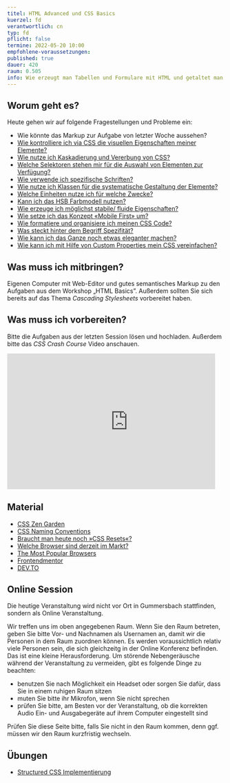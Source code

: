 ```yaml
---
titel: HTML Advanced und CSS Basics
kuerzel: fd
verantwortlich: cn
typ: fd
pflicht: false
termine: 2022-05-20 10:00
empfohlene-voraussetzungen: 
published: true
dauer: 420
raum: 0.505
info: Wie erzeugt man Tabellen und Formulare mit HTML und getaltet man HTML Seiten mit CSS?
---
```


## Worum geht es?
Heute gehen wir auf folgende Fragestellungen und Probleme ein:

- Wie könnte das Markup zur Aufgabe von letzter Woche aussehen?
- [Wie kontrolliere ich via CSS die visuellen Eigenschaften meiner Elemente?](https://piccalil.li/blog/a-modern-css-reset)
- [Wie nutze ich Kaskadierung und Vererbung von CSS?](https://developer.mozilla.org/de/docs/Learn/CSS/Building_blocks/Cascade_and_inheritance)
- [Welche Selektoren stehen mir für die Auswahl von Elementen zur Verfügung?](https://developer.mozilla.org/de/docs/Web/CSS/CSS_Selectors)
- [Wie verwende ich spezifische Schriften?](https://developer.mozilla.org/en-US/docs/Learn/CSS/Styling_text/Web_fonts)
- [Wie nutze ich Klassen für die systematische Gestaltung der Elemente?](https://dev.to/clairecodes/reasons-not-to-use-ids-in-css-4ni4)
- [Welche Einheiten nutze ich für welche Zwecke?](https://developer.mozilla.org/en-US/docs/Learn/CSS/Building_blocks/Values_and_units)
- [Kann ich das HSB Farbmodell nutzen?](https://caniuse.com/?search=hsl)
- [Wie erzeuge ich möglichst stabile/ fluide Eigenschaften?](https://developer.mozilla.org/en-US/docs/Learn/CSS/CSS_layout/Responsive_Design)
- [Wie setze ich das Konzept «Mobile First» um?](https://developer.mozilla.org/en-US/docs/Web/Progressive_web_apps/Responsive/Mobile_first)
- [Wie formatiere und organisiere ich meinen CSS Code?](https://marketplace.visualstudio.com/items?itemName=esbenp.prettier-vscode)
- [Was steckt hinter dem Begriff Spezifität?](https://developer.mozilla.org/de/docs/Web/CSS/Specificity)
- [Wie kann ich das Ganze noch etwas eleganter machen?](https://developer.mozilla.org/en-US/docs/Web/CSS/CSS_Transitions/Using_CSS_transitions)
- [Wie kann ich mit Hilfe von Custom Properties mein CSS vereinfachen?](https://developer.mozilla.org/en-US/docs/Web/CSS/Using_CSS_custom_properties)

## Was muss ich mitbringen?
Eigenen Computer mit Web-Editor und gutes semantisches Markup zu den Aufgaben aus dem Workshop „HTML Basics”. Außerdem sollten Sie sich bereits auf das Thema *Cascading Stylesheets* vorbereitet haben. 

## Was muss ich vorbereiten?
Bitte die Aufgaben aus der letzten Session lösen und hochladen. Außerdem bitte das *CSS Crash Course* Video anschauen.

<div class="columns">
<div class="column">
<div class="js-video">
<iframe width="560" height="315" src="https://www.youtube.com/embed/Tfjd5yzCaxk" frameborder="0" allow="accelerometer; autoplay; encrypted-media; gyroscope; picture-in-picture" allowfullscreen></iframe>
</div>
</div>
<div class="column">
<div class="js-video">
<!-- -->
</div>
</div>
</div>


## Material
- [CSS Zen Garden](http://www.csszengarden.com)
- [CSS Naming Conventions](https://www.freecodecamp.org/news/css-naming-conventions-that-will-save-you-hours-of-debugging-35cea737d849/)
- [Braucht man heute noch »CSS Resets«?](https://html-und-css.de/css-resets/)
- [Welche Browser sind derzeit im Markt?](https://gs.statcounter.com/)
- [The Most Popular Browsers](https://www.w3schools.com/browsers/)
- [Frontendmentor](https://www.frontendmentor.io/solutions)
- [DEV.TO](https://dev.to/)

## Online Session
Die heutige Veranstaltung wird nicht vor Ort in Gummersbach stattfinden, sondern als Online Veranstaltung.

Wir treffen uns im oben angegebenen Raum. Wenn Sie den Raum betreten, geben Sie bitte Vor- und Nachnamen als Usernamen an, damit wir die Personen in dem Raum zuordnen können. Es werden voraussichtlich relativ viele Personen sein, die sich gleichzeitg in der Online Konferenz befinden. Das ist eine kleine Herausforderung. Um störende Nebengeräusche während der Veranstaltung zu vermeiden, gibt es folgende Dinge zu beachten:

- benutzen Sie nach Möglichkeit ein Headset oder sorgen Sie dafür, dass Sie in einem ruhigen Raum sitzen
- muten Sie bitte ihr Mikrofon, wenn Sie nicht sprechen
- prüfen Sie bitte, am Besten vor der Veranstaltung, ob die korrekten Audio Ein- und Ausgabegeräte auf ihrem Computer eingestellt sind

Prüfen Sie diese Seite bitte, falls Sie nicht in den Raum kommen, denn ggf. müssen wir den Raum kurzfristig wechseln.

## Übungen
- [Structured CSS Implementierung](/mi-bachelor-webdevelopment/assignments/fd_02_structured-css/)

